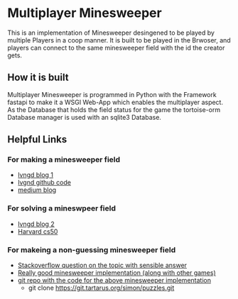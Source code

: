 # Multiplayer Minesweeper

This is an implementation of Minesweeper desingened to be played by multiple Players in a coop manner.
It is built to be played in the Brwoser, and players can connect to the same minesweeper field with the id the creator gets.

## How it is built

Multiplayer Minesweeper is programmed in Python with the Framework fastapi to make it a WSGI Web-App which enables the multiplayer aspect.
As the Database that holds the field status for the game the tortoise-orm Database manager is used with an sqlite3 Database.

## Helpful Links

### For making a minesweeper field

- [lvngd blog 1](https://lvngd.com/blog/generating-minesweeper-boards-python/)
- [lvgnd github code](https://github.com/lvngd/minesweeper)
- [medium blog](https://medium.com/swlh/this-is-how-to-create-a-simple-minesweeper-game-in-python-af02077a8de)

### For solving a mineswpeer field

- [lvngd blog 2](https://lvngd.com/blog/solving-minesweeper-python-constraint-satisfaction-problem/)
- [Harvard cs50](https://cs50.harvard.edu/ai/2020/projects/1/minesweeper/)

### For makeing a non-guessing minesweeper field

- [Stackoverflow question on the topic with sensible answer](https://stackoverflow.com/questions/8304982/generate-a-minesweeper-board-which-doesnt-need-guessing)
- [Really good minesweeper implementation (along with other games)](https://www.chiark.greenend.org.uk/~sgtatham/puzzles/js/mines.html)
- [git repo with the code for the above minesweeper implementation](https://git.tartarus.org/?p=simon/puzzles.git;a=summary)
  - git clone https://git.tartarus.org/simon/puzzles.git
